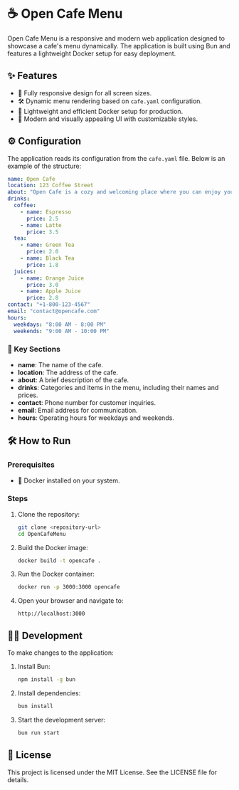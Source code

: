 # ☕ Open Cafe Menu

Open Cafe Menu is a responsive and modern web application designed to showcase a cafe's menu dynamically. The application is built using Bun and features a lightweight Docker setup for easy deployment.

## ✨ Features

- 📱 Fully responsive design for all screen sizes.
- 🛠️ Dynamic menu rendering based on `cafe.yaml` configuration.
- 🚀 Lightweight and efficient Docker setup for production.
- 🎨 Modern and visually appealing UI with customizable styles.

## ⚙️ Configuration

The application reads its configuration from the `cafe.yaml` file. Below is an example of the structure:

```yaml
name: Open Cafe
location: 123 Coffee Street
about: "Open Cafe is a cozy and welcoming place where you can enjoy your favorite coffee and snacks."
drinks:
  coffee:
    - name: Espresso
      price: 2.5
    - name: Latte
      price: 3.5
  tea:
    - name: Green Tea
      price: 2.0
    - name: Black Tea
      price: 1.8
  juices:
    - name: Orange Juice
      price: 3.0
    - name: Apple Juice
      price: 2.8
contact: "+1-800-123-4567"
email: "contact@opencafe.com"
hours:
  weekdays: "8:00 AM - 8:00 PM"
  weekends: "9:00 AM - 10:00 PM"
```

### 🔑 Key Sections

- **name**: The name of the cafe.
- **location**: The address of the cafe.
- **about**: A brief description of the cafe.
- **drinks**: Categories and items in the menu, including their names and prices.
- **contact**: Phone number for customer inquiries.
- **email**: Email address for communication.
- **hours**: Operating hours for weekdays and weekends.

## 🛠️ How to Run

### Prerequisites

- 🐳 Docker installed on your system.

### Steps

1. Clone the repository:
   ```bash
   git clone <repository-url>
   cd OpenCafeMenu
   ```

2. Build the Docker image:
   ```bash
   docker build -t opencafe .
   ```

3. Run the Docker container:
   ```bash
   docker run -p 3000:3000 opencafe
   ```

4. Open your browser and navigate to:
   ```
   http://localhost:3000
   ```

## 🧑‍💻 Development

To make changes to the application:

1. Install Bun:
   ```bash
   npm install -g bun
   ```

2. Install dependencies:
   ```bash
   bun install
   ```

3. Start the development server:
   ```bash
   bun run start
   ```

## 📜 License

This project is licensed under the MIT License. See the LICENSE file for details.
